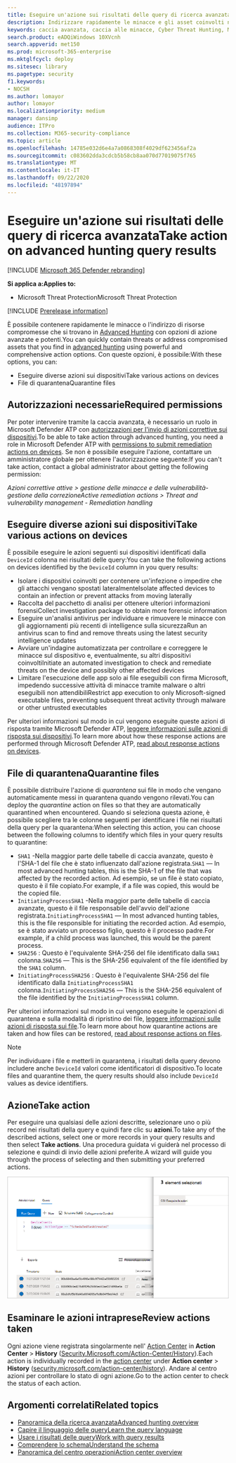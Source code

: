 ```yaml
---
title: Eseguire un'azione sui risultati delle query di ricerca avanzata in Microsoft Threat Protection
description: Indirizzare rapidamente le minacce e gli asset coinvolti nei risultati della query di ricerca avanzata
keywords: caccia avanzata, caccia alle minacce, Cyber Threat Hunting, Microsoft Threat Protection, Microsoft 365, MTP, M365, Search, query, telemetria, Take Action
search.product: eADQiWindows 10XVcnh
search.appverid: met150
ms.prod: microsoft-365-enterprise
ms.mktglfcycl: deploy
ms.sitesec: library
ms.pagetype: security
f1.keywords:
- NOCSH
ms.author: lomayor
author: lomayor
ms.localizationpriority: medium
manager: dansimp
audience: ITPro
ms.collection: M365-security-compliance
ms.topic: article
ms.openlocfilehash: 14785e032d6e4a7a0868308f4029df623456af2a
ms.sourcegitcommit: c083602dda3cdcb5b58cb8aa070d77019075f765
ms.translationtype: MT
ms.contentlocale: it-IT
ms.lasthandoff: 09/22/2020
ms.locfileid: "48197894"
---
```

# <a name="take-action-on-advanced-hunting-query-results"></a><span data-ttu-id="75bc4-104">Eseguire un'azione sui risultati delle query di ricerca avanzata</span><span class="sxs-lookup"><span data-stu-id="75bc4-104">Take action on advanced hunting query results</span></span>

[!INCLUDE [Microsoft 365 Defender rebranding](../includes/microsoft-defender.md)]


<span data-ttu-id="75bc4-105">**Si applica a:**</span><span class="sxs-lookup"><span data-stu-id="75bc4-105">**Applies to:**</span></span>
- <span data-ttu-id="75bc4-106">Microsoft Threat Protection</span><span class="sxs-lookup"><span data-stu-id="75bc4-106">Microsoft Threat Protection</span></span>

[!INCLUDE [Prerelease information](../includes/prerelease.md)]

<span data-ttu-id="75bc4-107">È possibile contenere rapidamente le minacce o l'indirizzo di risorse compromesse che si trovano in [Advanced Hunting](advanced-hunting-overview.md) con opzioni di azione avanzate e potenti.</span><span class="sxs-lookup"><span data-stu-id="75bc4-107">You can quickly contain threats or address compromised assets that you find in [advanced hunting](advanced-hunting-overview.md) using powerful and comprehensive action options.</span></span> <span data-ttu-id="75bc4-108">Con queste opzioni, è possibile:</span><span class="sxs-lookup"><span data-stu-id="75bc4-108">With these options, you can:</span></span>

- <span data-ttu-id="75bc4-109">Eseguire diverse azioni sui dispositivi</span><span class="sxs-lookup"><span data-stu-id="75bc4-109">Take various actions on devices</span></span>
- <span data-ttu-id="75bc4-110">File di quarantena</span><span class="sxs-lookup"><span data-stu-id="75bc4-110">Quarantine files</span></span>

## <a name="required-permissions"></a><span data-ttu-id="75bc4-111">Autorizzazioni necessarie</span><span class="sxs-lookup"><span data-stu-id="75bc4-111">Required permissions</span></span>
<span data-ttu-id="75bc4-112">Per poter intervenire tramite la caccia avanzata, è necessario un ruolo in Microsoft Defender ATP con [autorizzazioni per l'invio di azioni correttive sui dispositivi](https://docs.microsoft.com/windows/security/threat-protection/microsoft-defender-atp/user-roles#permission-options).</span><span class="sxs-lookup"><span data-stu-id="75bc4-112">To be able to take action through advanced hunting, you need a role in Microsoft Defender ATP with [permissions to submit remediation actions on devices](https://docs.microsoft.com/windows/security/threat-protection/microsoft-defender-atp/user-roles#permission-options).</span></span> <span data-ttu-id="75bc4-113">Se non è possibile eseguire l'azione, contattare un amministratore globale per ottenere l'autorizzazione seguente:</span><span class="sxs-lookup"><span data-stu-id="75bc4-113">If you can't take action, contact a global administrator about getting the following permission:</span></span>

<span data-ttu-id="75bc4-114">*Azioni correttive attive > gestione delle minacce e delle vulnerabilità-gestione della correzione*</span><span class="sxs-lookup"><span data-stu-id="75bc4-114">*Active remediation actions > Threat and vulnerability management - Remediation handling*</span></span>

## <a name="take-various-actions-on-devices"></a><span data-ttu-id="75bc4-115">Eseguire diverse azioni sui dispositivi</span><span class="sxs-lookup"><span data-stu-id="75bc4-115">Take various actions on devices</span></span>
<span data-ttu-id="75bc4-116">È possibile eseguire le azioni seguenti sui dispositivi identificati dalla `DeviceId` colonna nei risultati delle query:</span><span class="sxs-lookup"><span data-stu-id="75bc4-116">You can take the following actions on devices identified by the `DeviceId` column in you query results:</span></span>

- <span data-ttu-id="75bc4-117">Isolare i dispositivi coinvolti per contenere un'infezione o impedire che gli attacchi vengano spostati lateralmente</span><span class="sxs-lookup"><span data-stu-id="75bc4-117">Isolate affected devices to contain an infection or prevent attacks from moving laterally</span></span>
- <span data-ttu-id="75bc4-118">Raccolta del pacchetto di analisi per ottenere ulteriori informazioni forensi</span><span class="sxs-lookup"><span data-stu-id="75bc4-118">Collect investigation package to obtain more forensic information</span></span>
- <span data-ttu-id="75bc4-119">Eseguire un'analisi antivirus per individuare e rimuovere le minacce con gli aggiornamenti più recenti di intelligence sulla sicurezza</span><span class="sxs-lookup"><span data-stu-id="75bc4-119">Run an antivirus scan to find and remove threats using the latest security intelligence updates</span></span>
- <span data-ttu-id="75bc4-120">Avviare un'indagine automatizzata per controllare e correggere le minacce sul dispositivo e, eventualmente, su altri dispositivi coinvolti</span><span class="sxs-lookup"><span data-stu-id="75bc4-120">Initiate an automated investigation to check and remediate threats on the device and possibly other affected devices</span></span>
- <span data-ttu-id="75bc4-121">Limitare l'esecuzione delle app solo ai file eseguibili con firma Microsoft, impedendo successive attività di minacce tramite malware o altri eseguibili non attendibili</span><span class="sxs-lookup"><span data-stu-id="75bc4-121">Restrict app execution to only Microsoft-signed executable files, preventing subsequent threat activity through malware or other untrusted executables</span></span>

<span data-ttu-id="75bc4-122">Per ulteriori informazioni sul modo in cui vengono eseguite queste azioni di risposta tramite Microsoft Defender ATP, [leggere informazioni sulle azioni di risposta sui dispositivi](https://docs.microsoft.com/windows/security/threat-protection/microsoft-defender-atp/respond-machine-alerts).</span><span class="sxs-lookup"><span data-stu-id="75bc4-122">To learn more about how these response actions are performed through Microsoft Defender ATP, [read about response actions on devices](https://docs.microsoft.com/windows/security/threat-protection/microsoft-defender-atp/respond-machine-alerts).</span></span>
   
## <a name="quarantine-files"></a><span data-ttu-id="75bc4-123">File di quarantena</span><span class="sxs-lookup"><span data-stu-id="75bc4-123">Quarantine files</span></span>
<span data-ttu-id="75bc4-124">È possibile distribuire l'azione di *quarantena* sui file in modo che vengano automaticamente messi in quarantena quando vengono rilevati.</span><span class="sxs-lookup"><span data-stu-id="75bc4-124">You can deploy the *quarantine* action on files so that they are automatically quarantined when encountered.</span></span> <span data-ttu-id="75bc4-125">Quando si seleziona questa azione, è possibile scegliere tra le colonne seguenti per identificare i file nei risultati della query per la quarantena:</span><span class="sxs-lookup"><span data-stu-id="75bc4-125">When selecting this action, you can choose between the following columns to identify which files in your query results to quarantine:</span></span>

- <span data-ttu-id="75bc4-126">`SHA1` -Nella maggior parte delle tabelle di caccia avanzate, questo è l'SHA-1 del file che è stato influenzato dall'azione registrata.</span><span class="sxs-lookup"><span data-stu-id="75bc4-126">`SHA1` — In most advanced hunting tables, this is the SHA-1 of the file that was affected by the recorded action.</span></span> <span data-ttu-id="75bc4-127">Ad esempio, se un file è stato copiato, questo è il file copiato.</span><span class="sxs-lookup"><span data-stu-id="75bc4-127">For example, if a file was copied, this would be the copied file.</span></span>
- <span data-ttu-id="75bc4-128">`InitiatingProcessSHA1` -Nella maggior parte delle tabelle di caccia avanzate, questo è il file responsabile dell'avvio dell'azione registrata.</span><span class="sxs-lookup"><span data-stu-id="75bc4-128">`InitiatingProcessSHA1` — In most advanced hunting tables, this is the file responsible for initiating the recorded action.</span></span> <span data-ttu-id="75bc4-129">Ad esempio, se è stato avviato un processo figlio, questo è il processo padre.</span><span class="sxs-lookup"><span data-stu-id="75bc4-129">For example, if a child process was launched, this would be the parent process.</span></span> 
- <span data-ttu-id="75bc4-130">`SHA256` : Questo è l'equivalente SHA-256 del file identificato dalla `SHA1` colonna.</span><span class="sxs-lookup"><span data-stu-id="75bc4-130">`SHA256` — This is the SHA-256 equivalent of the file identified by the `SHA1` column.</span></span>
- <span data-ttu-id="75bc4-131">`InitiatingProcessSHA256` : Questo è l'equivalente SHA-256 del file identificato dalla `InitiatingProcessSHA1` colonna.</span><span class="sxs-lookup"><span data-stu-id="75bc4-131">`InitiatingProcessSHA256` — This is the SHA-256 equivalent of the file identified by the `InitiatingProcessSHA1` column.</span></span>

<span data-ttu-id="75bc4-132">Per ulteriori informazioni sul modo in cui vengono eseguite le operazioni di quarantena e sulla modalità di ripristino dei file, [leggere informazioni sulle azioni di risposta sui file](https://docs.microsoft.com/windows/security/threat-protection/microsoft-defender-atp/respond-file-alerts).</span><span class="sxs-lookup"><span data-stu-id="75bc4-132">To learn more about how quarantine actions are taken and how files can be restored, [read about response actions on files](https://docs.microsoft.com/windows/security/threat-protection/microsoft-defender-atp/respond-file-alerts).</span></span>

>[!NOTE]
><span data-ttu-id="75bc4-133">Per individuare i file e metterli in quarantena, i risultati della query devono includere anche `DeviceId` valori come identificatori di dispositivo.</span><span class="sxs-lookup"><span data-stu-id="75bc4-133">To locate files and quarantine them, the query results should also include `DeviceId` values as device identifiers.</span></span>  

## <a name="take-action"></a><span data-ttu-id="75bc4-134">Azione</span><span class="sxs-lookup"><span data-stu-id="75bc4-134">Take action</span></span>
<span data-ttu-id="75bc4-135">Per eseguire una qualsiasi delle azioni descritte, selezionare uno o più record nei risultati della query e quindi fare clic su **azioni**.</span><span class="sxs-lookup"><span data-stu-id="75bc4-135">To take any of the described actions, select one or more records in your query results and then select **Take actions**.</span></span> <span data-ttu-id="75bc4-136">Una procedura guidata vi guiderà nel processo di selezione e quindi di invio delle azioni preferite.</span><span class="sxs-lookup"><span data-stu-id="75bc4-136">A wizard will guide you through the process of selecting and then submitting your preferred actions.</span></span>

![Immagine del record selezionato con pannello per l'ispezione del record](../../media/mtp-ah/ah-take-actions.png)

## <a name="review-actions-taken"></a><span data-ttu-id="75bc4-138">Esaminare le azioni intraprese</span><span class="sxs-lookup"><span data-stu-id="75bc4-138">Review actions taken</span></span>
<span data-ttu-id="75bc4-139">Ogni azione viene registrata singolarmente nell' [Action Center](mtp-action-center.md) in **Action Center**  >  **History** ([Security.Microsoft.com/Action-Center/History](https://security.microsoft.com/action-center/history)).</span><span class="sxs-lookup"><span data-stu-id="75bc4-139">Each action is individually recorded in the [action center](mtp-action-center.md) under **Action center** > **History** ([security.microsoft.com/action-center/history](https://security.microsoft.com/action-center/history)).</span></span> <span data-ttu-id="75bc4-140">Andare al centro azioni per controllare lo stato di ogni azione.</span><span class="sxs-lookup"><span data-stu-id="75bc4-140">Go to the action center to check the status of each action.</span></span>
 
## <a name="related-topics"></a><span data-ttu-id="75bc4-141">Argomenti correlati</span><span class="sxs-lookup"><span data-stu-id="75bc4-141">Related topics</span></span>
- [<span data-ttu-id="75bc4-142">Panoramica della ricerca avanzata</span><span class="sxs-lookup"><span data-stu-id="75bc4-142">Advanced hunting overview</span></span>](advanced-hunting-overview.md)
- [<span data-ttu-id="75bc4-143">Capire il linguaggio delle query</span><span class="sxs-lookup"><span data-stu-id="75bc4-143">Learn the query language</span></span>](advanced-hunting-query-language.md)
- [<span data-ttu-id="75bc4-144">Usare i risultati delle query</span><span class="sxs-lookup"><span data-stu-id="75bc4-144">Work with query results</span></span>](advanced-hunting-query-results.md)
- [<span data-ttu-id="75bc4-145">Comprendere lo schema</span><span class="sxs-lookup"><span data-stu-id="75bc4-145">Understand the schema</span></span>](advanced-hunting-schema-tables.md)
- [<span data-ttu-id="75bc4-146">Panoramica del centro operazioni</span><span class="sxs-lookup"><span data-stu-id="75bc4-146">Action center overview</span></span>](mtp-action-center.md)
